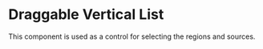 # Draggable Vertical List

This component is used as a control for selecting the regions and sources.
